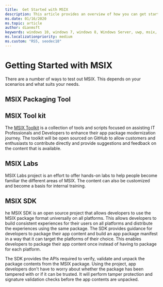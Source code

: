 ```yaml
---
title:  Get Started with MSIX 
description: This article provides an overview of how you can get started with using MSIX. The article will point you to our Git Hub repositories depending on your scenarios. 
ms.date: 01/16/2020
ms.topic: article
author: dianmsft
keywords: windows 10, windows 7, windows 8, Windows Server, uwp, msix, msixcore, 1709, 1703, 1607, 1511, 1507
ms.localizationpriority: medium
ms.custom: "RS5, seodec18"
---
```


# Getting Started with MSIX 
There are a number of ways to test out MSIX. This depends on your scenarios and what suits your needs. 

## MSIX Packaging Tool

## MSIX Tool kit 
The [MSIX Toolkit](http://aka.ms/msixtoolkit) is a collection of tools and scripts focused on assisting IT Professionals and Developers to enhance their app package modernization journey. The toolkit will be open sourced on GitHub to allow customers and enthusiasts to contribute directly and provide suggestions and feedback on the content that is available.

## MSIX Labs 
MSIX Labs project is an effort to offer hands-on labs to help people become familiar the different areas of MSIX. The content can also be customized and become a basis for internal training.


## MSIX SDK 
he MSIX SDK is an open source project that allows developers to use the MSIX package format universally on all platforms. This allows developers to build consistent experiences for their users on all platforms and distribute the experiences using the same package. The SDK provides guidance for developers to package their app content and build an app package manifest in a way that it can target the platforms of their choice. This enables developers to package their app content once instead of having to package for each platform.

The SDK provides the APIs required to verify, validate and unpack the package contents from the MSIX package. Using the project, app developers don't have to worry about whether the package has been tampered with or if it can be trusted. It will perform tamper protection and signature validation checks before the app contents are unpacked.
